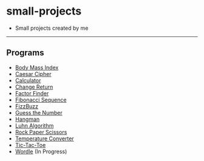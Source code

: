 # small-projects
- Small projects created by me
---
## Programs
- [Body Mass Index](./programs/Body%20Mass%20Index/bodyMassIndex.cpp)
- [Caesar Cipher](./programs/Caesar%20Cipher/CaesarCipher.cpp)
- [Calculator](./programs/Calculator/Calculator.cpp)
- [Change Return](./programs/Change%20Return/ChangeReturn.cpp)
- [Factor Finder](./programs/Factor%20Finder/FactorFinder.cpp)
- [Fibonacci Sequence](./programs/Fibonacci%20Sequence/FibonacciSequence.cpp)
- [FizzBuzz](./programs/Fizz%20Buzz/FizzBuzz.cpp)
- [Guess the Number](./programs/Guess%20the%20Number/GuessTheNumber.cpp)
- [Hangman](./programs/Hangman/Hangman.cpp)
- [Luhn Algorithm](./programs/Luhn%20Algorithm/LuhnAlgorithm.cpp)
- [Rock Paper Scissors](./programs/Rock%20Paper%20Scissors/RockPaperScissors.cpp)
- [Temperature Converter](./programs/Temperature%20Converter/TemperatureConverter.cpp)
- [Tic-Tac-Toe](./programs/Tic-Tac-Toe/TicTacToe.cpp)
- [Wordle](./programs/Wordle/Wordle.cpp) (In Progress)
